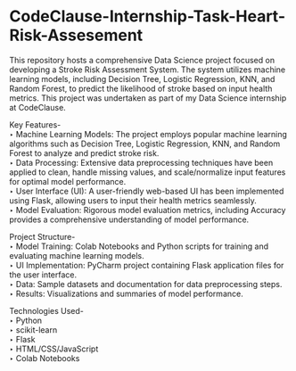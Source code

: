 # CodeClause-Internship-Task-Heart-Risk-Assesement
This repository hosts a comprehensive Data Science project focused on developing a Stroke Risk Assessment System. The system utilizes machine learning models, including Decision Tree, Logistic Regression, KNN, and Random Forest, to predict the likelihood of stroke based on input health metrics. This project was undertaken as part of my Data Science internship at CodeClause.

Key Features-                                                                                                                              
‣ Machine Learning Models: The project employs popular machine learning algorithms such as Decision Tree, Logistic Regression, KNN, and Random Forest to analyze and predict stroke risk.                                                                                                  
‣ Data Processing: Extensive data preprocessing techniques have been applied to clean, handle missing values, and scale/normalize input features for optimal model performance.                                                                                                           
‣ User Interface (UI): A user-friendly web-based UI has been implemented using Flask, allowing users to input their health metrics seamlessly.     
‣ Model Evaluation: Rigorous model evaluation metrics, including Accuracy provides a comprehensive understanding of model performance.             

Project Structure-                                                                                                                    
‣ Model Training: Colab Notebooks and Python scripts for training and evaluating machine learning models.                                          
‣ UI Implementation: PyCharm project containing Flask application files for the user interface.                                                   
‣ Data: Sample datasets and documentation for data preprocessing steps.                                                                        
‣ Results: Visualizations and summaries of model performance.                                                                                       
                                                                                                                                              
Technologies Used-                                                                                                                       
‣ Python                                                                                                                           
‣ scikit-learn                                                                                                                              
‣ Flask                                                                                                                                         
‣ HTML/CSS/JavaScript                                                                                                                            
‣ Colab Notebooks                                                                                                                               

